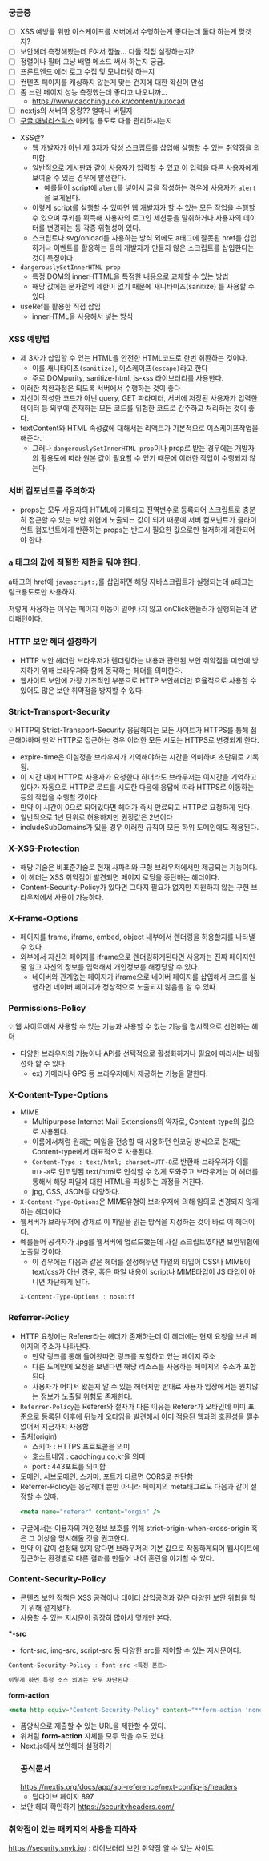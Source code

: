 ### 궁금증

- [ ] XSS 예방을 위한 이스케이프를 서버에서 수행하는게 좋다는데 둘다 하는게 맞겟지?
- [ ] 보안헤더 측정해봤는데 F여서 깜놀… 다들 직접 설정하는지?
- [ ] 정렬이나 필터 그냥 배열 메소드 써서 하는지 궁금.
- [ ] 프론트엔드 에러 로그 수집 및 모니터링 하는지
- [ ] 컨텐츠 페이지를 캐싱하지 않는게 맞는 건지에 대한 확신이 안섬
- [ ] 좀 느린 페이지 성능 측정했는데 좋다고 나오니까…
  - https://www.cadchingu.co.kr/content/autocad
- [ ] nextjs의 서버의 용량?? 얼마나 버틸지
- [ ] [구글 애널리스틱스](https://nextjs.org/docs/app/building-your-application/optimizing/third-party-libraries) 마케팅 용도로 다들 관리하시는지

- XSS란?
  - 웹 개발자가 아닌 제 3자가 악성 스크립트를 삽입해 실행할 수 있는 취약점을 의미함.
  - 일반적으로 게시판과 같이 사용자가 입력할 수 있고 이 입력을 다른 사용자에게 보여줄 수 있는 경우에 발생한다.
    - 예를들어 script에 `alert`를 넣어서 글을 작성하는 경우에 사용자가 `alert`을 보게된다.
  - 이렇게 script를 실행할 수 있따면 웹 개발자가 할 수 있는 모든 작업을 수행할 수 있으며 쿠키를 획득해 사용자의 로그인 세션등을 탈취하거나 사용자의 데이터를 변경하는 등 각종 위험성이 있다.
  - 스크립트나 svg/onload를 사용하는 방식 외에도 a태그에 잘못된 href를 삽입하거나 이벤트를 활용하는 등의 개발자가 만들지 않은 스크립트를 삽입한다는 것이 특징이다.
- `dangerouslySetInnerHTML prop`
  - 특정 DOM의 innerHTTML을 특정한 내용으로 교체할 수 있는 방법
  - 해당 값에는 문자열의 제한이 없기 때문에 새니타이즈(sanitize) 를 사용할 수 있다.
- useRef를 활용한 직접 삽입
  - innerHTML을 사용해서 넣는 방식

### XSS 예방법

- 제 3자가 삽입할 수 있는 HTML을 안전한 HTML코드로 한번 취환하는 것이다.
  - 이를 새니타이즈`(sanitize)`, 이스케이프`(escape)`라고 한다
  - 주로 DOMpurity, sanitize-html, js-xss 라이브러리를 사용한다.
- 이러한 치환과정은 되도록 서버에서 수행하는 것이 좋다
- 자신이 작성한 코드가 아닌 query, GET 파라미터, 서버에 저장된 사용자가 입력한 데이터 등 외부에 존재하는 모든 코드를 위험한 코드로 간주하고 처리하는 것이 좋다.
- textContent와 HTML 속성값에 대해서는 리액트가 기본적으로 이스케이프작업을 해준다.
  - 그러나 `dangerouslySetInnerHTML prop`이나 prop로 받는 경우에는 개발자의 활용도에 따라 원본 값이 필요할 수 있기 때문에 이러한 작업이 수행되지 않는다.

### 서버 컴포넌트를 주의하자

- props는 모두 사용자의 HTML에 기록되고 전역변수로 등록되어 스크립트로 충분히 접근할 수 있는 보안 위협에 노출되느 값이 되기 때문에 서버 컴포넌트가 클라이언트 컴포넌트에게 반환하는 props는 반드시 필요한 값으로만 철저하게 제한되어야 한다.

### a 태그의 값에 적절한 제한을 둬야 한다.

a태그의 href에 `javascript:;`를 삽입하면 해당 자바스크립트가 실행되는데 a태그는 링크용도로만 사용하자.

저렇게 사용하는 이유는 페이지 이동이 일어나지 않고 onClick핸들러가 실행되는데 안티패턴이다.

### HTTP 보안 헤더 설정하기

- HTTP 보안 헤더란 브라우저가 렌더링하는 내용과 관련된 보안 취약점을 미연에 방지하기 위해 브라우저와 함께 동작하는 헤더를 의미한다.
- 웹사이트 보안에 가장 기초적인 부분으로 HTTP 보안헤더만 효율적으로 사용할 수 있어도 많은 보안 취약점을 방지할 수 있다.

### Strict-Transport-Security

<aside>
💡 HTTP의 Strict-Transport-Security 응답헤더는 모든 사이트가 HTTPS를 통해 접근해야하며 만약 HTTP로 접근하는 경우 이러한 모든 시도는 HTTPS로 변경되게 한다.

</aside>

- expire-time은 이설정을 브라우저가 기억해야하는 시간을 의미하며 초단위로 기록됨.
- 이 시간 내에 HTTP로 사용자가 요청한다 하더라도 브라우저는 이시간을 기억하고 있다가 자동으로 HTTP로 로드를 시도한 다음에 응답에 따라 HTTPS로 이동하는 등의 작업을 수행할 것이다.
- 만약 이 시간이 0으로 되어있다면 헤더가 즉시 만료되고 HTTP로 요청하게 된다.
- 일반적으로 1년 단위로 허용하지만 권장값은 2년이다
- includeSubDomains가 있을 경우 이러한 규칙이 모든 하위 도메인에도 적용된다.

### X-XSS-Protection

- 해당 기술은 비표준기술로 현재 사파리와 구형 브라우저에서만 제공되는 기능이다.
- 이 헤더는 XSS 취약점이 발견되면 페이지 로딩을 중단하는 헤더이다.
- Content-Security-Policy가 있다면 그다지 필요가 없지만 지원하지 않는 구현 브라우저에서 사용이 가능하다.

### X-Frame-Options

- 페이지를 frame, iframe, embed, object 내부에서 렌더링을 허용할지를 나타낼 수 있다.
- 외부에서 자신의 페이지를 iframe으로 렌더링하게된다면 사용자는 진짜 페이지인줄 알고 자신의 정보를 입력해서 개인정보를 해킹당할 수 있다.
  - 네이버와 관계없는 페이지가 iframe으로 네이버 페이지를 삽입해서 코드를 실행하면 네이버 페이지가 정상적으로 노출되지 않음을 알 수 있따.

### Permissions-Policy

<aside>
💡 웹 사이트에서 사용할 수 있는 기능과 사용할 수 없는 기능을 명시적으로 선언하는 헤더

</aside>

- 다양한 브라우저의 기능이나 API를 선택적으로 활성화하거나 필요에 따라서는 비활성화 할 수 있다.
  - ex) 카메라나 GPS 등 브라우저에서 제공하는 기능을 말한다.

### X-Content-Type-Options

- MIME
  - Multipurpose Internet Mail Extensions의 약자로, Content-type의 값으로 사용된다.
  - 이름에서처럼 원래는 메일을 전송할 때 사용하던 인코딩 방식으로 현재는 Content-type에서 대표적으로 사용된다.
  - `Content-Type : text/html; charset=UTF-8`로 반환해 브라우저가 이를 `UTF-8`로 인코딩된 text/html로 인식할 수 있게 도와주고 브라우저는 이 헤더를 통해서 해당 파일에 대한 HTML을 파싱하는 과정을 거친다.
  - jpg, CSS, JSON등 다양하다.
- `X-Content-Type-Options`은 MIME유형이 브라우저에 의해 임의로 변경되지 않게 하는 헤더이다.
- 웹서버가 브라우저에 강제로 이 파일을 읽는 방식을 지정하는 것이 바로 이 헤더이다.
- 예를들어 공격자가 .jpg를 웹서버에 업로드했는데 사실 스크립트였다면 보안위협에 노출될 것이다.
  - 이 경우에는 다음과 같은 헤더를 설정해두면 파일의 타입이 CSS나 MIME이 text/css가 아닌 경우, 혹은 파일 내용이 script나 MIME타입이 JS 타입이 아니면 차단하게 된다.
  ```jsx
  X-Content-Type-Options : nosniff
  ```

### Referrer-Policy

- HTTP 요청에는 Referer라는 헤더가 존재하는데 이 헤더에는 현재 요청을 보낸 페이지의 주소가 나타난다.
  - 만약 링크를 통해 들어왔따면 링크를 포함하고 있는 페이지 주소
  - 다른 도메인에 요청을 보낸다면 해당 리소스를 사용하는 페이지의 주소가 포함된다.
  - 사용자가 어디서 왔는지 알 수 있는 헤더지만 반대로 사용자 입장에서는 원치않는 정보가 노출될 위험도 존재한다.
- `Referrer-Policy`는 Referer와 철자가 다른 이유는 Referer가 오타인데 이미 표준으로 등록된 이후에 뒤늦게 오타임을 발견해서 이미 적용된 웹과의 호환성을 깰수없어서 지금까지 사용함
- 출처(origin)
  - 스키마 : HTTPS 프로토콜을 의미
  - 호스트네임 : cadchingu.co.kr을 의미
  - port : 443포트를 의미함
- 도메인, 서브도메인, 스키마, 포트가 다르면 CORS로 판단함
- Referrer-Policy는 응답헤더 뿐만 아니라 페이지의 meta태그로도 다음과 같이 설정할 수 있따.
  ```jsx
  <meta name="referer" content="orgin" />
  ```
- 구글에서는 이용자의 개인정보 보호를 위해 strict-origin-when-cross-origin 혹은 그 이상을 명시해둘 것을 권고한다.
- 만약 이 값이 설정돼 있지 않다면 브라우저의 기본 값으로 작동하게되어 웹사이트에 접근하는 환경별로 다른 결과를 만들어 내어 혼란을 야기할 수 있다.

### Content-Security-Policy

- 콘텐츠 보안 정책은 XSS 공격이나 데이터 삽입공격과 같은 다양한 보안 위협을 막기 위해 설계됐다.
- 사용할 수 있는 지시문이 굉장히 많아서 몇개만 본다.

**\*-src**

- font-src, img-src, script-src 등 다양한 src를 제어할 수 있는 지시문이다.

```jsx
Content-Security-Policy : font-src <특정 폰트>

이렇게 하면 특정 소스 외에는 모두 차단된다.
```

**form-action**

```jsx
<meta http-equiv="Content-Security-Policy" content="**form-action 'none'**" />
```

- 폼양식으로 제출할 수 있는 URL을 제한할 수 있다.
- 위처럼 **form-action** 자체를 모두 막을 수도 있다.
- Next.js에서 보안헤더 설정하기
  ### 공식문서
  https://nextjs.org/docs/app/api-reference/next-config-js/headers
  - 딥다이브 페이지 897
- 보안 헤더 확인하기
  https://securityheaders.com/

### 취약점이 있는 패키지의 사용을 피하자

https://security.snyk.io/ : 라이브러리 보안 취약점 알 수 있는 사이트
